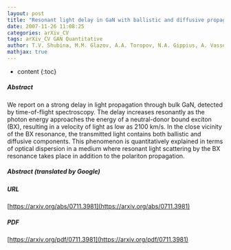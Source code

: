 ```yaml
---
layout: post
title: "Resonant light delay in GaN with ballistic and diffusive propagation"
date: 2007-11-26 11:08:25
categories: arXiv_CV
tags: arXiv_CV GAN Quantitative
author: T.V. Shubina, M.M. Glazov, A.A. Toropov, N.A. Gippius, A. Vasson, J. Leymarie, A. Kavokin, A. Usui, J.P. Bergman, G. Pozina, B. Monemar
mathjax: true
---
```


* content
{:toc}

##### Abstract
We report on a strong delay in light propagation through bulk GaN, detected by time-of-flight spectroscopy. The delay increases resonantly as the photon energy approaches the energy of a neutral-donor bound exciton (BX), resulting in a velocity of light as low as 2100 km/s. In the close vicinity of the BX resonance, the transmitted light contains both ballistic and diffusive components. This phenomenon is quantitatively explained in terms of optical dispersion in a medium where resonant light scattering by the BX resonance takes place in addition to the polariton propagation.

##### Abstract (translated by Google)


##### URL
[https://arxiv.org/abs/0711.3981](https://arxiv.org/abs/0711.3981)

##### PDF
[https://arxiv.org/pdf/0711.3981](https://arxiv.org/pdf/0711.3981)

